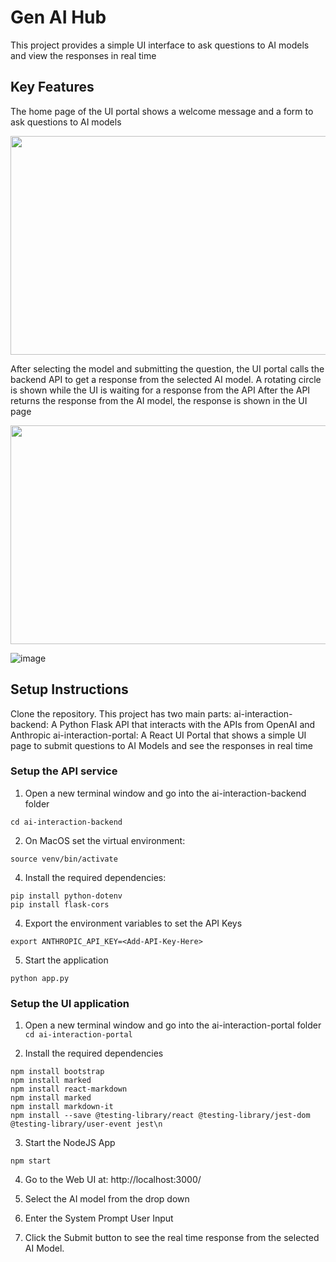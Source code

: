 # Gen AI Hub

This project provides a simple UI interface to ask questions to AI models and view the responses in real time

## Key Features

The home page of the UI portal shows a welcome message and a form to ask questions to AI models

<img src="https://github.com/user-attachments/assets/7812f181-9d9a-4de2-9e8e-05a29e5ef1e2" width="600" height="350">

After selecting the model and submitting the question, the UI portal calls the backend API to get a response from the selected AI model. 
A rotating circle is shown while the UI is waiting for a response from the API
After the API returns the response from the AI model, the response is shown in the UI page

<img src="https://github.com/user-attachments/assets/d9cc175f-aa19-4d1f-b42e-c23abe78ba66" width="600" height="350">

![image]()

## Setup Instructions

Clone the repository. This project has two main parts:
   ai-interaction-backend: A Python Flask API that interacts with the APIs from OpenAI and Anthropic 
   ai-interaction-portal: A React UI Portal that shows a simple UI page to submit questions to AI Models and see the responses in real time

### Setup the API service

1. Open a new terminal window and go into the ai-interaction-backend folder

```cd ai-interaction-backend```


2. On MacOS set the virtual environment:
```python3 -m venv venv
source venv/bin/activate
```

4. Install the required dependencies:

```pip install flask openai anthropic
pip install python-dotenv
pip install flask-cors
```

4. Export the environment variables to set the API Keys

```export OPENAI_API_KEY=<Add-API-Key-Here>
export ANTHROPIC_API_KEY=<Add-API-Key-Here>
```

5. Start the application

```python app.py```

### Setup the UI application

1. Open a new terminal window and go into the ai-interaction-portal folder
   ```cd ai-interaction-portal```

2. Install the required dependencies

```npm install axios
npm install bootstrap
npm install marked
npm install react-markdown
npm install marked
npm install markdown-it
npm install --save @testing-library/react @testing-library/jest-dom @testing-library/user-event jest\n
```

3. Start the NodeJS App

```npm start```

4. Go to the Web UI at: http://localhost:3000/

5. Select the AI model from the drop down

6. Enter the System Prompt User Input

7. Click the Submit button to see the real time response from the selected AI Model.



